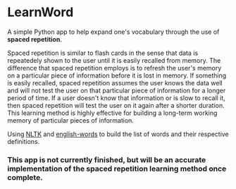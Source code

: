 # LearnWord
A simple Python app to help expand one's vocabulary through the use of **spaced repetition**.

Spaced repetition is similar to flash cards in the sense that data is repeatedely shown to the user until it is easily recalled from memory. The difference that spaced repetition employs is to refresh the user's memory on a particular piece of information before it is lost in memory. If something is easily recalled, spaced repetition assumes the user knows the data well and will not test the user on that particular piece of information for a longer period of time. If a user doesn't know that information or is slow to recall it, then spaced repetition will test the user on it again after a shorter duration. This learning method is highly effective for building a long-term working memory of particular pieces of information.

Using [NLTK](https://www.nltk.org/) and [english-words](https://github.com/dwyl/english-words) to build the list of words and their respective definitions.

### This app is not currently finished, but will be an accurate implementation of the spaced repetition learning method once complete.